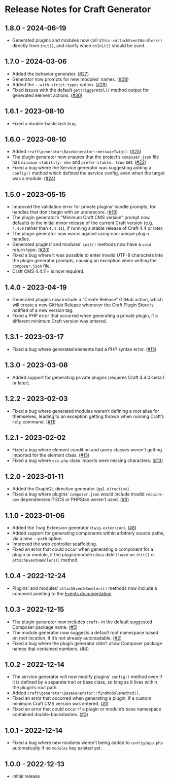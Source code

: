 # Release Notes for Craft Generator

## 1.8.0 - 2024-06-19
- Generated plugins and modules now call `$this->attachEventHandlers()` directly from `init()`, and clarify when `onInit()` should be used.

## 1.7.0 - 2024-03-06
- Added the behavior generator. ([#27](https://github.com/craftcms/generator/pull/27))
- Generator now prompts for new modules’ names. ([#28](https://github.com/craftcms/generator/pull/28))
- Added the `--with-strict-types` option. ([#29](https://github.com/craftcms/generator/pull/29))
- Fixed issues with the default `getTriggerHtml()` method output for generated element actions. ([#30](https://github.com/craftcms/generator/pull/30))

## 1.6.1 - 2023-08-10
- Fixed a double-backslash bug.

## 1.6.0 - 2023-08-10
- Added `craft\generator\BaseGenerator::messageTwig()`. ([#25](https://github.com/craftcms/generator/pull/25))
- The plugin generator now ensures that the project’s `composer.json` file has `minimum-stability: dev` and `prefer-stable: true` set. ([#22](https://github.com/craftcms/generator/issues/22))
- Fixed a bug where the Service generator was suggesting adding a `config()` method which defined the service config, even when the target was a module. ([#24](https://github.com/craftcms/generator/issues/24))

## 1.5.0 - 2023-05-15
- Improved the validation error for private plugins’ handle prompts, for handles that don’t begin with an underscore. ([#18](https://github.com/craftcms/generator/issues/18))
- The plugin generator’s “Minimum Craft CMS version” prompt now defaults to the initial minor release of the current Craft version (e.g. `4.4.0` rather than `4.4.11`), if running a stable release of Craft 4.4 or later.
- The plugin generator now warns against using non-unique plugin handles.
- Generated plugins’ and modules’ `init()` methods now have a `void` return type. ([#20](https://github.com/craftcms/generator/issues/20)) 
- Fixed a bug where it was possible to enter invalid UTF-8 characters into the plugin generator prompts, causing an exception when writing the `composer.json` file.
- Craft CMS 4.4.11+ is now required.

## 1.4.0 - 2023-04-19
- Generated plugins now include a “Create Release” GitHub action, which will create a new GitHub Release whenever the Craft Plugin Store is notified of a new version tag.
- Fixed a PHP error that occurred when generating a private plugin, if a different minimum Craft version was entered.

## 1.3.1 - 2023-03-17
- Fixed a bug where generated elements had a PHP syntax error. ([#15](https://github.com/craftcms/generator/pull/15))

## 1.3.0 - 2023-03-08
- Added support for generating private plugins (requires Craft 4.4.0-beta.1 or later).

## 1.2.2 - 2023-02-03
- Fixed a bug where generated modules weren’t defining a root alias for themselves, leading to an exception getting thrown when running Craft’s `help` command. ([#11](https://github.com/craftcms/generator/issues/11)) 

## 1.2.1 - 2023-02-02
- Fixed a bug where element condition and query classes weren’t getting imported for the element class. ([#13](https://github.com/craftcms/generator/pull/13))
- Fixed a bug where `ecs.php` class imports were missing characters. ([#13](https://github.com/craftcms/generator/pull/13))

## 1.2.0 - 2023-01-11
- Added the GraphQL directive generator (`gql-directive`).
- Fixed a bug where plugins’ `composer.json` would include invalid `require-dev` dependencies if ECS or PHPStan weren’t used. ([#9](https://github.com/craftcms/generator/issues/9))

## 1.1.0 - 2023-01-06
- Added the Twig Extension generator (`twig-extension`). ([#8](https://github.com/craftcms/generator/discussions/8))
- Added support for generating components within arbitrary source paths, via a new `--path` option. 
- Improved the web controller scaffolding.
- Fixed an error that could occur when generating a component for a plugin or module, if the plugin/module class didn’t have an `init()` or `attachEventHandlers()` method.

## 1.0.4 - 2022-12-24
- Plugins’ and modules’ `attachEventHandlers()` methods now include a comment pointing to the [Events documentation](https://craftcms.com/docs/4.x/extend/events.html).

## 1.0.3 - 2022-12-15
- The plugin generator now includes `craft-` in the default suggested Composer package name. ([#5](https://github.com/craftcms/generator/issues/5))
- The module generator now suggests a default root namespace based on root location, if it’s not already autoloadable. ([#2](https://github.com/craftcms/generator/issues/2))
- Fixed a bug where the plugin generator didn’t allow Composer package names that contained numbers. ([#4](https://github.com/craftcms/generator/issues/4)) 

## 1.0.2 - 2022-12-14
- The service generator will now modify plugins’ `config()` method even if it is defined by a separate trait or base class, so long as it lives within the plugin’s root path.
- Added `craft\generator\BaseGenerator::findModuleMethod()`.
- Fixed an error that occurred when generating a plugin, if a custom minimum Craft CMS version was entered. ([#1](https://github.com/craftcms/generator/issues/1))
- Fixed an error that could occur if a plugin or module’s base namespace contained double-backslashes. ([#3](https://github.com/craftcms/generator/pull/3))

## 1.0.1 - 2022-12-14
- Fixed a bug where new modules weren’t being added to `config/app.php` automatically if no `modules` key existed yet.

## 1.0.0 - 2022-12-13
- Initial release
